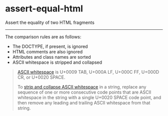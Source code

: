 assert-equal-html
===

Assert the equality of two HTML fragments

---

The comparison rules are as follows:

- The DOCTYPE, if present, is ignored
- HTML comments are also ignored
- Attributes and class names are sorted
- ASCII whitespace is stripped and collapsed

> [ASCII whitespace][1] is U+0009 TAB, U+000A LF, U+000C FF, U+000D CR, or U+0020 SPACE.
>
> To [strip and collapse ASCII whitespace][2] in a string, replace any sequence of one or more
> consecutive code points that are ASCII whitespace in the string with a single U+0020 SPACE
> code point, and then remove any leading and trailing ASCII whitespace from that string.

[1]: https://infra.spec.whatwg.org/#ascii-whitespace
[2]: https://infra.spec.whatwg.org/#strip-and-collapse-ascii-whitespace
